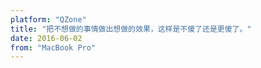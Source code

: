 ```yaml
---
platform: "QZone"
title: "把不想做的事情做出想做的效果，这样是不傻了还是更傻了。"
date: 2016-06-02
from: "MacBook Pro"
---
```

